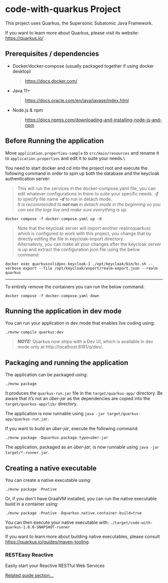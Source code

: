 # code-with-quarkus Project

This project uses Quarkus, the Supersonic Subatomic Java Framework.

If you want to learn more about Quarkus, please visit its website: https://quarkus.io/ .

## Prerequisites / dependencies
- Docker/docker-compose (usually packaged together if using docker desktop)
  > https://docs.docker.com/
- Java 11+
  > https://docs.oracle.com/en/java/javase/index.html
- Node.js & npm
  > https://docs.npmjs.com/downloading-and-installing-node-js-and-npm

## Before Running the application
Move `application.properties-sample` to `src/main/resources` and rename it to `application.properties` and edit it to suite your needs.\

You need to start docker and cd into the project root and execute the following command in order to spin up both the database and the keycloak authentication server:
> This will run the services in the docker-compose.yaml file, you can edit whatever configurations in there to suite your specific needs.
**_-f_** to specify file name **_-d_** to run in detach mode.\
*It is recommended to __not run__ in detach mode in the beginning so you can see the logs live and make sure everything is up.*
```shell script
docker compose -f docker-compose.yaml up -d
```
> Note that the keycloak server will import another realm(quarkus) which is configured to work with this project, you change that by directly editing the file in keycloak-import directory.\
> Alternatevly, you can make all your changes after the keycloak server is up and extract the configuration json file using the below command:
```shell script
docker exec quarkussolidpoc-keycloak-1 ./opt/keycloak/bin/kc.sh --verbose export --file /opt/keycloak/export/realm-export.json --realm quarkus
```

---

To entirely remove the containers you can run the below command:
```shell script
docker compose -f docker-compose.yaml down
```


## Running the application in dev mode

You can run your application in dev mode that enables live coding using:
```shell script
./mvnw compile quarkus:dev
```

> **_NOTE:_**  Quarkus now ships with a Dev UI, which is available in dev mode only at http://localhost:8181/q/dev/.

## Packaging and running the application

The application can be packaged using:
```shell script
./mvnw package
```
It produces the `quarkus-run.jar` file in the `target/quarkus-app/` directory.
Be aware that it’s not an _über-jar_ as the dependencies are copied into the `target/quarkus-app/lib/` directory.

The application is now runnable using `java -jar target/quarkus-app/quarkus-run.jar`.

If you want to build an _über-jar_, execute the following command:
```shell script
./mvnw package -Dquarkus.package.type=uber-jar
```

The application, packaged as an _über-jar_, is now runnable using `java -jar target/*-runner.jar`.

## Creating a native executable

You can create a native executable using:
```shell script
./mvnw package -Pnative
```

Or, if you don't have GraalVM installed, you can run the native executable build in a container using:
```shell script
./mvnw package -Pnative -Dquarkus.native.container-build=true
```

You can then execute your native executable with: `./target/code-with-quarkus-1.0.0-SNAPSHOT-runner`

If you want to learn more about building native executables, please consult https://quarkus.io/guides/maven-tooling.

### RESTEasy Reactive

Easily start your Reactive RESTful Web Services

[Related guide section...](https://quarkus.io/guides/getting-started-reactive#reactive-jax-rs-resources)